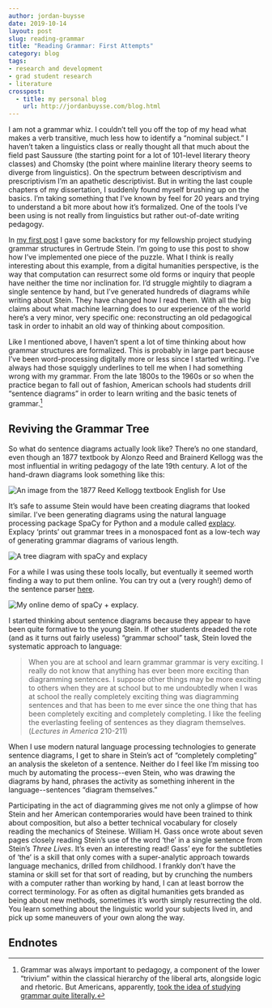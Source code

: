 ```yaml
---
author: jordan-buysse
date: 2019-10-14
layout: post
slug: reading-grammar
title: "Reading Grammar: First Attempts"
category: blog
tags:
- research and development
- grad student research
- literature
crosspost:
  - title: my personal blog
    url: http://jordanbuysse.com/blog.html
---
```



I am not a grammar whiz. I couldn’t tell you off the top of my head what makes a verb transitive, much less how to identify a “nominal subject.” I haven’t taken a linguistics class or really thought all that much about the field past Saussure (the starting point for a lot of 101-level literary theory classes) and Chomsky (the point where mainline literary theory seems to diverge from linguistics). On the spectrum between descriptivism and prescriptivism I’m an apathetic descriptivist. But in writing the last couple chapters of my dissertation, I suddenly found myself brushing up on the basics. I’m taking something that I’ve known by feel for 20 years and trying to understand a bit more about how it’s formalized. One of the tools I’ve been using is not really from linguistics but rather out-of-date writing pedagogy.

In [my first post](https://scholarslab.lib.virginia.edu/blog/introducing-gs-grammars/) I gave some backstory for my fellowship project studying grammar structures in Gertrude Stein. I’m going to use this post to show how I’ve implemented one piece of the puzzle. What I think is really interesting about this example, from a digital humanities perspective, is the way that computation can resurrect some old forms or inquiry that people have neither the time nor inclination for. I’d struggle mightily to diagram a single sentence by hand, but I’ve generated hundreds of diagrams while writing about Stein. They have changed how I read them. With all the big claims about what machine learning does to our experience of the world here’s a very minor, very specific one: reconstructing an old pedagogical task in order to inhabit an old way of thinking about composition.

Like I mentioned above, I haven’t spent a lot of time thinking about how grammar structures are formalized. This is probably in large part because I’ve been word-processing digitally more or less since I started writing. I’ve always had those squiggly underlines to tell me when I had something wrong with my grammar. From the late 1800s to the 1960s or so when the practice began to fall out of fashion, American schools had students drill “sentence diagrams” in order to learn writing and the basic tenets of grammar.[^1]

## Reviving the Grammar Tree

So what do sentence diagrams actually look like? There’s no one standard, even though an 1877 textbook by Alonzo Reed and Brainerd Kellogg was the most influential in writing pedagogy of the late 19th century. A lot of the hand-drawn diagrams look something like this:

![An image from the 1877 Reed Kellogg textbook *English for Use*](/assets/post-media/2019-10-14-reading-grammar/RK_diagram.gif)

It’s safe to assume Stein would have been creating diagrams that looked similar. I’ve been generating diagrams using the natural language processing package SpaCy for Python and a module called [explacy](https://spacy.io/universe/project/explacy). Explacy ‘prints’ out grammar trees in a monospaced font as a low-tech way of generating grammar diagrams of various length.

![A tree diagram with spaCy and explacy](/assets/post-media/2019-10-14-reading-grammar/rose.png)

For a while I was using these tools locally, but eventually it seemed worth finding a way to put them online. You can try out a (very rough!) demo of the sentence parser [here](http://grammar.click/).

![My online demo of spaCy + explacy.](/assets/post-media/2019-10-14-reading-grammar/diag1.png)

I started thinking about sentence diagrams because they appear to have been quite formative to the young Stein. If other students dreaded the rote (and as it turns out fairly useless) “grammar school” task, Stein loved the systematic approach to language:

>When you are at school and learn grammar grammar is very exciting.
>I really do not know that anything has ever been more exciting than
>diagramming sentences. I suppose other things may be more exciting
>to others when they are at school but to me undoubtedly when I was at
>school the really completely exciting thing was diagramming sentences
>and that has been to me ever since the one thing that has been
>completely exciting and completely completing. I like the feeling the
>everlasting feeling of sentences as they diagram themselves.
>(*Lectures in America*  210-211)

When I use modern natural language processing technologies to generate sentence diagrams, I get to share in Stein’s act of “completely completing” an analysis the skeleton of a sentence. Neither do I feel like I’m missing too much by automating the process--even Stein, who was drawing the diagrams by hand, phrases the activity as something inherent in the language--sentences “diagram themselves.”

Participating in the act of diagramming gives me not only a glimpse of how Stein and her American contemporaries would have been trained to think about composition, but also a better technical vocabulary for closely reading the mechanics of Steinese. William H. Gass once wrote about seven pages closely reading Stein’s use of the word ‘the’ in a single sentence from Stein’s *Three Lives*. It’s even an interesting read! Gass’ eye for the subtleties of ‘the’ is a skill that only comes with a super-analytic approach towards language mechanics, drilled from childhood. I frankly don’t have the stamina or skill set for that sort of reading, but by crunching the numbers with a computer rather than working by hand, I can at least borrow the correct terminology. For as often as digital humanities gets branded as being about new methods, sometimes it’s worth simply resurrecting the old. You learn something about the linguistic world your subjects lived in, and pick up some maneuvers of your own along the way.

## Endnotes
[^1]: Grammar was always important to pedagogy, a component of the lower “trivium” within the classical hierarchy of the liberal arts, alongside logic and rhetoric. But Americans, apparently, [took the idea of studying grammar quite literally.](https://www.npr.org/sections/ed/2014/08/22/341898975/a-picture-of-language-the-fading-art-of-diagramming-sentences)
